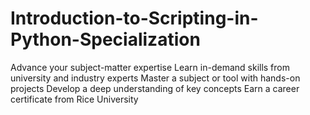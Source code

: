 # Introduction-to-Scripting-in-Python-Specialization

Advance your subject-matter expertise
Learn in-demand skills from university and industry experts
Master a subject or tool with hands-on projects
Develop a deep understanding of key concepts
Earn a career certificate from Rice University
